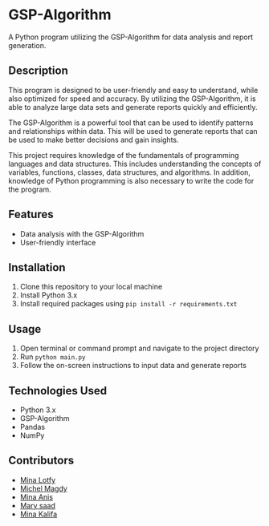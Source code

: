 # GSP-Algorithm

A Python program utilizing the GSP-Algorithm for data analysis and report generation.

## Description

This program is designed to be user-friendly and easy to understand, while also optimized for speed and accuracy. By utilizing the GSP-Algorithm, it is able to analyze large data sets and generate reports quickly and efficiently.

The GSP-Algorithm is a powerful tool that can be used to identify patterns and relationships within data. This will be used to generate reports that can be used to make better decisions and gain insights.

This project requires knowledge of the fundamentals of programming languages and data structures. This includes understanding the concepts of variables, functions, classes, data structures, and algorithms. In addition, knowledge of Python programming is also necessary to write the code for the program.


## Features

- Data analysis with the GSP-Algorithm
- User-friendly interface

## Installation

1. Clone this repository to your local machine
2. Install Python 3.x
3. Install required packages using `pip install -r requirements.txt`

## Usage

1. Open terminal or command prompt and navigate to the project directory
2. Run `python main.py`
3. Follow the on-screen instructions to input data and generate reports

## Technologies Used

- Python 3.x
- GSP-Algorithm
- Pandas
- NumPy

## Contributors

- [Mina Lotfy](https://github.com/MINALOTFY10)
- [Michel Magdy](https://github.com/Michel-Magdy09)
- [Mina Anis](https://github.com/MinaAnis7)
- [Mary saad](https://github.com/Marysaadjousef)
- [Mina Kalifa](https://github.com/Mina-Kalifa)

